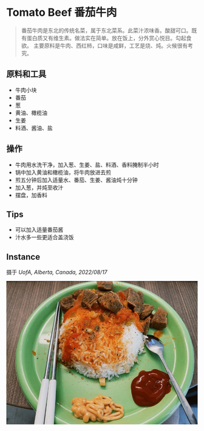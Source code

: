 # Tomato Beef 番茄牛肉
> 番茄牛肉是东北的传统名菜，属于东北菜系。此菜汁浓味香。酸甜可口。既有蛋白质又有维生素。做法实在简单。放在饭上，分外赏心悦目。勾起食欲。
主要原料是牛肉、西红柿，口味是咸鲜，工艺是烧、炖。火候很有考究。

## 原料和工具
- 牛肉小块
- 番茄
- 葱
- 黄油、橄榄油
- 生姜
- 料酒、酱油、盐

## 操作
- 牛肉用水洗干净，加入葱、生姜、盐、料酒、香料腌制半小时
- 锅中加入黄油和橄榄油，将牛肉放进去煎
- 煎五分钟后加入适量水、番茄、生姜、酱油炖十分钟
- 加入葱，并炖至收汁
- 摆盘，加香料

## Tips
- 可以加入适量番茄酱
- 汁水多一些更适合盖浇饭

## Instance
摄于 *UofA, Alberta, Canada, 2022/08/17*

![](imgs/tomato_beef.jpeg)